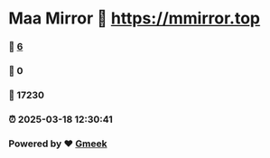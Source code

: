 # Maa Mirror :link: https://mmirror.top 
### :page_facing_up: [6](https://mmirror.top/tag.html) 
### :speech_balloon: 0 
### :hibiscus: 17230 
### :alarm_clock: 2025-03-18 12:30:41 
### Powered by :heart: [Gmeek](https://github.com/Meekdai/Gmeek)
